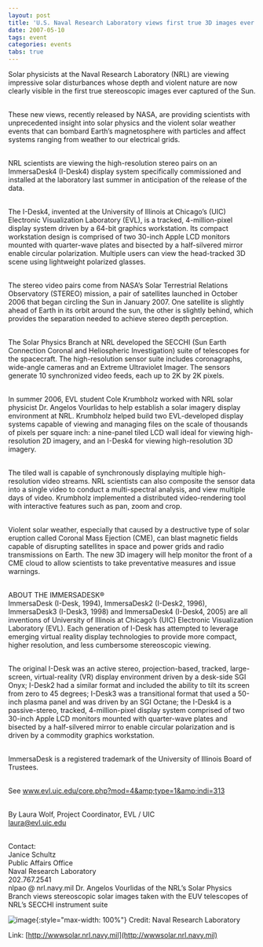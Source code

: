 ```yaml
---
layout: post
title: 'U.S. Naval Research Laboratory views first true 3D images ever captured of the Sun using EVL-invented display technology'
date: 2007-05-10
tags: event
categories: events
tabs: true
---
```


Solar physicists at the Naval Research Laboratory (NRL) are viewing impressive solar disturbances whose depth and violent nature are now clearly visible in the first true stereoscopic images ever captured of the Sun.<br><br>

These new views, recently released by NASA, are providing scientists with unprecedented insight into solar physics and the violent solar weather events that can bombard Earth&rsquo;s magnetosphere with particles and affect systems ranging from weather to our electrical grids.<br><br>

NRL scientists are viewing the high-resolution stereo pairs on an ImmersaDesk4 (I-Desk4) display system specifically commissioned and installed at the laboratory last summer in anticipation of the release of the data.<br><br>

The I-Desk4, invented at the University of Illinois at Chicago&rsquo;s (UIC) Electronic Visualization Laboratory (EVL), is a tracked, 4-million-pixel display system driven by a 64-bit graphics workstation. Its compact workstation design is comprised of two 30-inch Apple LCD monitors mounted with quarter-wave plates and bisected by a half-silvered mirror enable circular polarization. Multiple users can view the head-tracked 3D scene using lightweight polarized glasses.<br><br>

The stereo video pairs come from NASA&rsquo;s Solar Terrestrial Relations Observatory (STEREO) mission, a pair of satellites launched in October 2006 that began circling the Sun in January 2007. One satellite is slightly ahead of Earth in its orbit around the sun, the other is slightly behind, which provides the separation needed to achieve stereo depth perception.<br><br>

The Solar Physics Branch at NRL developed the SECCHI (Sun Earth Connection Coronal and Heliospheric Investigation) suite of telescopes for the spacecraft. The high-resolution sensor suite includes coronagraphs, wide-angle cameras and an Extreme Ultraviolet Imager. The sensors generate 10 synchronized video feeds, each up to 2K by 2K pixels.<br><br>

In summer 2006, EVL student Cole Krumbholz worked with NRL solar physicist Dr. Angelos Vourlidas to help establish a solar imagery display environment at NRL. Krumbholz helped build two EVL-developed display systems capable of viewing and managing files on the scale of thousands of pixels per square inch: a nine-panel tiled LCD wall ideal for viewing high-resolution 2D imagery, and an I-Desk4 for viewing high-resolution 3D imagery.<br><br>

The tiled wall is capable of synchronously displaying multiple high-resolution video streams. NRL scientists can also composite the sensor data into a single video to conduct a multi-spectral analysis, and view multiple days of video. Krumbholz implemented a distributed video-rendering tool with interactive features such as pan, zoom and crop.<br><br>

Violent solar weather, especially that caused by a destructive type of solar eruption called Coronal Mass Ejection (CME), can blast magnetic fields capable of disrupting satellites in space and power grids and radio transmissions on Earth. The new 3D imagery will help monitor the front of a CME cloud to allow scientists to take preventative measures and issue warnings.<br><br>

ABOUT THE IMMERSADESK&reg;<br>
ImmersaDesk (I-Desk, 1994), ImmersaDesk2 (I-Desk2, 1996), ImmersaDesk3 (I-Desk3, 1998) and ImmersaDesk4 (I-Desk4, 2005) are all inventions of University of Illinois at Chicago&rsquo;s (UIC) Electronic Visualization Laboratory (EVL). Each generation of I-Desk has attempted to leverage emerging virtual reality display technologies to provide more compact, higher resolution, and less cumbersome stereoscopic viewing.<br><br>

The original I-Desk was an active stereo, projection-based, tracked, large-screen, virtual-reality (VR) display environment driven by a desk-side SGI Onyx; I-Desk2 had a similar format and included the ability to tilt its screen from zero to 45 degrees; I-Desk3 was a transitional format that used a 50-inch plasma panel and was driven by an SGI Octane; the I-Desk4 is a passive-stereo, tracked, 4-million-pixel display system comprised of two 30-inch Apple LCD monitors mounted with quarter-wave plates and bisected by a half-silvered mirror to enable circular polarization and is driven by a commodity graphics workstation.<br><br>

ImmersaDesk is a registered trademark of the University of Illinois Board of Trustees.<br><br>

See <a href="http://www.evl.uic.edu/core.php?mod=4&amp;type=1&amp;indi=313">www.evl.uic.edu/core.php?mod=4&amp;type=1&amp;indi=313</a><br><br>

By Laura Wolf, Project Coordinator, EVL / UIC<br>
laura@evl.uic.edu<br><br>

Contact:<br>
Janice Schultz<br>
Public Affairs Office<br>
Naval Research Laboratory<br>
202.767.2541<br>
nlpao @ nrl.navy.mil
Dr. Angelos Vourlidas of the NRL&rsquo;s Solar Physics Branch views stereoscopic solar images taken with the EUV telescopes of NRL&rsquo;s SECCHI instrument suite

![image](https://www.evl.uic.edu/output/originals/nrlidesk4_stereo.png-srcw.jpg){:style="max-width: 100%"}
Credit: Naval Research Laboratory


Link: [http://wwwsolar.nrl.navy.mil](http://wwwsolar.nrl.navy.mil)
